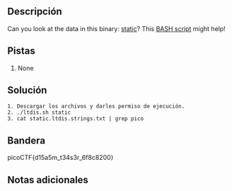 ## Descripción

Can you look at the data in this binary: [static](https://mercury.picoctf.net/static/0f6ea599582dcce7b4f1ba94e3617baf/static)? This [BASH script](https://mercury.picoctf.net/static/0f6ea599582dcce7b4f1ba94e3617baf/ltdis.sh) might help!

## Pistas

1. None

## Solución

```python()
1. Descargar los archivos y darles permiso de ejecución.
2. ./ltdis.sh static 
3. cat static.ltdis.strings.txt | grep pico
```

## Bandera
picoCTF{d15a5m_t34s3r_6f8c8200}

## Notas adicionales